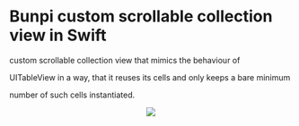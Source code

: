 # Bunpi custom scrollable collection view in Swift

custom scrollable collection view that mimics the behaviour of 

UITableView in a way, that it reuses its cells and only keeps a bare minimum 

number of such cells instantiated.
<br>
<center>
<img src="http://s31.postimg.org/8twfydvnf/Simulator_Screen_Shot_21_Apr_2016_11_57_25.png">
</center>
